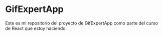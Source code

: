 # GifExpertApp

Este es mi repositorio del proyecto de GifExpertApp como parte del curso de React que estoy haciendo.
